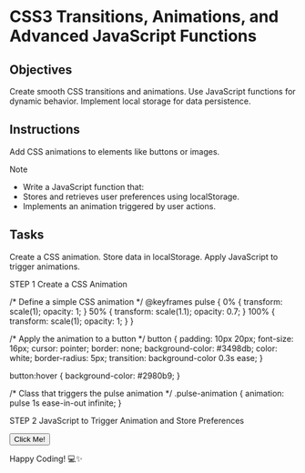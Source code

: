 # CSS3 Transitions, Animations, and Advanced JavaScript Functions

## Objectives

Create smooth CSS transitions and animations.
Use JavaScript functions for dynamic behavior.
Implement local storage for data persistence.

## Instructions
Add CSS animations to elements like buttons or images.

>[!NOTE]
> - Write a JavaScript function that:
> - Stores and retrieves user preferences using localStorage.
> - Implements an animation triggered by user actions.

## Tasks

Create a CSS animation.
Store data in localStorage.
Apply JavaScript to trigger animations.

STEP 1 Create a CSS Animation

/* Define a simple CSS animation */
@keyframes pulse {
  0% {
    transform: scale(1);
    opacity: 1;
  }
  50% {
    transform: scale(1.1);
    opacity: 0.7;
  }
  100% {
    transform: scale(1);
    opacity: 1;
  }
}

/* Apply the animation to a button */
button {
  padding: 10px 20px;
  font-size: 16px;
  cursor: pointer;
  border: none;
  background-color: #3498db;
  color: white;
  border-radius: 5px;
  transition: background-color 0.3s ease;
}

button:hover {
  background-color: #2980b9;
}

/* Class that triggers the pulse animation */
.pulse-animation {
  animation: pulse 1s ease-in-out infinite;
}

STEP 2 JavaScript to Trigger Animation and Store Preferences

<!DOCTYPE html>
<html lang="en">
<head>
  <meta charset="UTF-8">
  <meta name="viewport" content="width=device-width, initial-scale=1.0">
  <title>CSS Animation with LocalStorage</title>
  <link rel="stylesheet" href="styles.css">
</head>
<body>

  <button id="animateButton">Click Me!</button>

  <script>
    // Check if the animation preference is saved in localStorage
    const animationEnabled = localStorage.getItem('animationEnabled') === 'true';

    // Get the button element
    const button = document.getElementById('animateButton');

    // Function to trigger the animation
    function triggerAnimation() {
      if (animationEnabled) {
        button.classList.add('pulse-animation');
        
        // Remove the animation after it finishes
        setTimeout(() => {
          button.classList.remove('pulse-animation');
        }, 1000);  // Duration of the animation
      }
    }

    // Event listener for button click
    button.addEventListener('click', () => {
      // Trigger the animation on click
      triggerAnimation();

      // Toggle the animation preference in localStorage
      const newPreference = !animationEnabled;
      localStorage.setItem('animationEnabled', newPreference);
    });

    // Apply animation based on user preference on page load
    if (animationEnabled) {
      button.classList.add('pulse-animation');
    }
  </script>

</body>
</html>



Happy Coding! 💻✨
